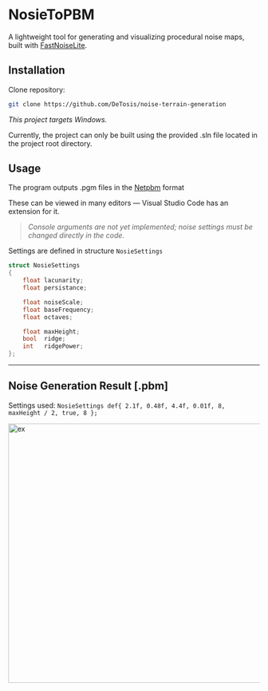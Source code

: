 # NosieToPBM

A lightweight tool for generating and visualizing procedural noise maps, built with [FastNoiseLite](https://github.com/Auburn/FastNoiseLite).

## Installation

Clone repository: 

```bash
git clone https://github.com/DeTosis/noise-terrain-generation
```

_This project targets Windows._ 

Currently, the project can only be built using the provided .sln file located in the project root directory.

## Usage

The program outputs .pgm files in the [Netpbm](https://en.wikipedia.org/wiki/Netpbm) format

These can be viewed in many editors — Visual Studio Code has an extension for it.

> _Console arguments are not yet implemented; noise settings must be changed directly in the code._

Settings are defined in structure `NosieSettings`
```cpp
struct NosieSettings
{
	float lacunarity;
	float persistance;

	float noiseScale;
	float baseFrequency;
	float octaves;

	float maxHeight;
	bool  ridge;
	int	  ridgePower;
};
```

---
## Noise Generation Result [.pbm]
Settings used: `NosieSettings def{ 2.1f, 0.48f, 4.4f, 0.01f, 8, maxHeight / 2, true, 8 };`

<img width="521" height="520" alt="ex" src="https://github.com/user-attachments/assets/57761a87-6b94-4c0c-b6f3-262946aa44cf" />

